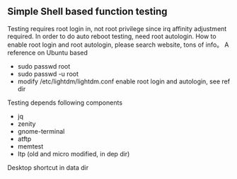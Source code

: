 ## Simple Shell based function testing

Testing requires root login in, not root privilege since irq affinity adjustment required.
In order to do auto reboot testing, need root autologin.
How to enable root login and root autologin, please search website, tons of info。
A reference on Ubuntu based
- sudo passwd root
- sudo passwd -u root
- modify /etc/lightdm/lightdm.conf enable root login and autologin, see ref dir

Testing depends following components
- jq
- zenity
- gnome-terminal
- atftp
- memtest
- ltp (old and micro modified, in dep dir)

Desktop shortcut in data dir
